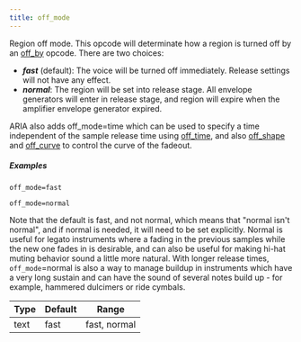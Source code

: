 ```yaml
---
title: off_mode
---
```

Region off mode. This opcode will determinate how a region is turned off by an
[off_by](/opcodes/off_by) opcode. There are two choices:

- ***fast*** (default): The voice will be turned off immediately.
                        Release settings will not have any effect.
- ***normal***: The region will be set into release stage. All envelope
                generators will enter in release stage, and region will expire
                when the amplifier envelope generator expired.

ARIA also adds off_mode=time which can be used to specify a time independent of
the sample release time using [off_time](/opcodes/off_time),
and also [off_shape](/opcodes/off_shape) and [off_curve](/opcodes/off_curve)
to control the curve of the fadeout.

##### Examples

```
off_mode=fast

off_mode=normal
```

Note that the default is fast, and not normal, which means that
"normal isn't normal", and if normal is needed, it will need to be set explicitly.
Normal is useful for legato instruments where a fading in the previous samples
while the new one fades in is desirable, and can also be useful for making hi-hat
muting behavior sound a little more natural. With longer release times,
`off_mode`=normal is also a way to manage buildup in instruments which have a very
long sustain and can have the sound of several notes build up - for example,
hammered dulcimers or ride cymbals.

| Type | Default | Range        |
| ---  | ---     | ---          |
| text | fast    | fast, normal |
